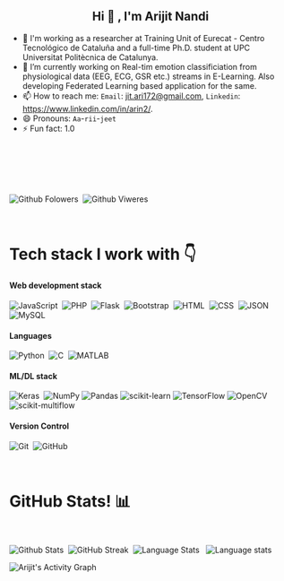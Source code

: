 <!--
**officialarijit/officialarijit** is a ✨ _special_ ✨ repository because its `README.md` (this file) appears on your GitHub profile.

Here are some ideas to get you started:

- 🔭 I’m currently working on ...
- 🌱 I’m currently learning ...
- 👯 I’m looking to collaborate on ...
- 🤔 I’m looking for help with ...
- 💬 Ask me about ...
- 📫 How to reach me: ...
- 😄 Pronouns: ...
- ⚡ Fun fact: ...
-->

<h2 align="center"> Hi 👋 , I'm Arijit Nandi <br/></h2> 

- 🔭 I'm working as a researcher at Training Unit of Eurecat - Centro Tecnológico de Cataluña and a full-time Ph.D. student at UPC Universitat Politècnica de Catalunya.
- 🌱 I’m currently working on Real-tim emotion classificiation from physiological data (EEG, ECG, GSR etc.) streams in E-Learning. Also developing Federated Learning based application for the same.  
- 📫 How to reach me: `Email`: jit.ari172@gmail.com, `Linkedin`: https://www.linkedin.com/in/arin2/.
- 😄 Pronouns: `Aa`-`rii`-`jeet`
- ⚡ Fun fact: 1.0 
<h2 align="center"><br/></h2> 
<br>

![Github Folowers](https://img.shields.io/github/followers/officialarijit?label=Github%20followers&style=for-the-badge)&nbsp; ![Github Viweres](https://komarev.com/ghpvc/?username=officialarijit&label=Views&color=brightgreen&style=flat-square)

  
  
<br>
<h1>Tech stack I work with 👇</h1>

<h4>Web development stack</h4> 

![JavaScript](https://img.shields.io/badge/-JavaScript-05122A?style=flat&logo=javascript)&nbsp; ![PHP](https://img.shields.io/badge/-PHP-05122A?style=flat&logo=php&logoColor=777BB4)&nbsp; ![Flask](https://img.shields.io/badge/-Flask-05122A?style=flat&logo=flask)&nbsp; ![Bootstrap](https://img.shields.io/badge/-Bootstrap-05122A?style=flat&logo=bootstrap&logoColor=563D7C)&nbsp; ![HTML](https://img.shields.io/badge/-HTML-05122A?style=flat&logo=HTML5)&nbsp; ![CSS](https://img.shields.io/badge/-CSS-05122A?style=flat&logo=CSS3&logoColor=1572B6)&nbsp; ![JSON](https://img.shields.io/badge/-JSON-05122A?style=flat&logo=json&logoColor=000000)&nbsp; ![MySQL](https://img.shields.io/badge/-MySQL-05122A?style=flat&logo=mysql&logoColor=4479A1)&nbsp;

  
  
<h4>Languages</h4>     

![Python](https://img.shields.io/badge/python-3670A0?style=for-the-badge&logo=python&logoColor=ffdd54&style=plastic)&nbsp; ![C](https://img.shields.io/badge/c-%2300599C.svg?style=for-the-badge&logo=c&logoColor=white&style=plastic)&nbsp; ![MATLAB](https://www.mathworks.com/matlabcentral/images/matlab-file-exchange.svg)


<h4>ML/DL stack</h4>   

![Keras](https://img.shields.io/badge/Keras-%23D00000.svg?style=for-the-badge&logo=Keras&logoColor=white&style=plastic)&nbsp; ![NumPy](https://img.shields.io/badge/numpy-%23013243.svg?style=for-the-badge&logo=numpy&logoColor=white&style=plastic)&nbsp;![Pandas](https://img.shields.io/badge/pandas-%23150458.svg?style=for-the-badge&logo=pandas&logoColor=white&style=plastic)&nbsp;![scikit-learn](https://img.shields.io/badge/scikit--learn-%23F7931E.svg?style=for-the-badge&logo=scikit-learn&logoColor=white&style=plastic)&nbsp;![TensorFlow](https://img.shields.io/badge/TensorFlow-%23FF6F00.svg?style=for-the-badge&logo=TensorFlow&logoColor=white&style=plastic)&nbsp;![OpenCV](https://img.shields.io/badge/opencv-%23white.svg?style=for-the-badge&logo=opencv&logoColor=white&style=plastic)&nbsp;![scikit-multiflow](https://img.shields.io/badge/Scikit--multiflow-Data%20Streaming-green)



<h4>Version Control</h4>  

![Git](https://img.shields.io/badge/git-%23F05033.svg?style=for-the-badge&logo=git&logoColor=white&style=plastic)&nbsp; ![GitHub](https://img.shields.io/badge/github-%23121011.svg?style=for-the-badge&logo=github&logoColor=white&style=plastic)
 
<br>


<h1>GitHub Stats! 📊</h1>
<br>

![Github Stats](https://github-readme-stats.vercel.app/api?username=officialarijit&show_icons=true&locale=en) &nbsp;![GitHub Streak](http://github-readme-streak-stats.herokuapp.com?user=officialarijit&theme=github-light)&nbsp; ![Language Stats](https://github-readme-stats.vercel.app/api/top-langs?username=officialarijit&show_icons=true&locale=en&layout=compact) &nbsp; ![Language stats](https://github-readme-stats-eight-theta.vercel.app/api/top-langs/?username=officialarijit&layout=compact&langs_count=8&hide_border=false)&nbsp; 

![Arijit's Activity Graph](https://activity-graph.herokuapp.com/graph?username=officialarijit&bg_color=ffffff&color=4f4dff&line=629e4c&point=403d3d&area=true&hide_border=true)

<br><br>

